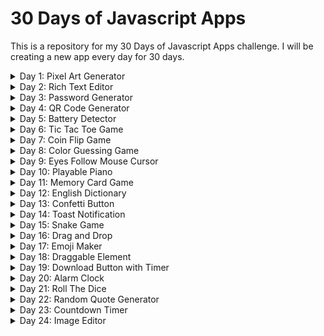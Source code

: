 # 30 Days of Javascript Apps

This is a repository for my 30 Days of Javascript Apps challenge. I will be creating a new app every day for 30 days.

<details>
  <summary>Day 1: Pixel Art Generator</summary>

<br>

Pixel Art Generator - [Demo](https://codepen.io/ahmetenesdur/full/xxaGyPa)

![Pixel Art Generator](https://i.imgur.com/2Rxtman.png)

</details>

<details>
  <summary>Day 2: Rich Text Editor</summary>

<br>

Rich Text Editor - [Demo](https://codepen.io/ahmetenesdur/full/dyqYppR)

![Rich Text Editor](https://i.imgur.com/TzUNNby.png)

</details>

<details>
  <summary>Day 3: Password Generator</summary>

<br>

Password Generator - [Demo](https://codepen.io/ahmetenesdur/full/XWPmovp)

![Password Generator](https://i.imgur.com/It9VZRx.png)

</details>

<details>
  <summary>Day 4: QR Code Generator</summary>

<br>

QR Code Generator - [Demo](https://codepen.io/ahmetenesdur/full/dyqGNyL)

![QR Code Generator](https://i.imgur.com/fwKfTQD.png)

</details>

<details>
  <summary>Day 5: Battery Detector</summary>

<br>

Battery Detector - [Demo](https://codepen.io/ahmetenesdur/full/GRXZgZW)

![Battery Detector](https://i.imgur.com/IrK4Ll4.png)

</details>

<details>
  <summary>Day 6: Tic Tac Toe Game</summary>

<br>

Tic Tac Toe Game - [Demo](https://codepen.io/ahmetenesdur/full/jOvqjLy)

![Tic Tac Toe Game](https://i.imgur.com/XPyqVz0.png)

</details>

<details>
  <summary>Day 7: Coin Flip Game</summary>

<br>

Coin Flip Game - [Demo](https://codepen.io/ahmetenesdur/full/VwGjyye)

![Coin Flip Game](https://i.imgur.com/uTB2R3Y.png)

</details>

<details>
  <summary>Day 8: Color Guessing Game</summary>

<br>

Color Guessing Game - [Demo](https://codepen.io/ahmetenesdur/full/WNgGQzr)

![Color Guessing Game](https://i.imgur.com/Se7h2pV.png)

</details>

<details>
  <summary>Day 9: Eyes Follow Mouse Cursor</summary>

<br>

Eyes Follow Mouse Cursor - [Demo](https://codepen.io/ahmetenesdur/full/xxaEmOy)

![Eyes Follow Mouse Cursor](https://i.imgur.com/GKEtJOh.gif)

</details>

<details>
  <summary>Day 10: Playable Piano</summary>

<br>

Playable Piano - [Demo](https://codepen.io/ahmetenesdur/full/NWLbrVG)

![Playable Piano](https://i.imgur.com/cRbJk0A.gif)

</details>

<details>
  <summary>Day 11: Memory Card Game</summary>

<br>

Memory Card Game - [Demo](https://codepen.io/ahmetenesdur/full/qBMqLwG)

![Memory Card Game](https://i.imgur.com/CbwXiYf.gif)

</details>

<details>
  <summary>Day 12: English Dictionary</summary>

<br>

English Dictionary - [Demo](https://codepen.io/ahmetenesdur/full/QWVdrmK)

![English Dictionary](https://i.imgur.com/8eSHKTY.gif)

</details>

<details>
  <summary>Day 13: Confetti Button</summary>

<br>

Confetti Button - [Demo](https://codepen.io/ahmetenesdur/full/QWVpgJP)

![Confetti Button](https://i.imgur.com/5HMhkKd.gif)

</details>

<details>
  <summary>Day 14: Toast Notification</summary>

<br>

Toast Notification - [Demo](https://codepen.io/ahmetenesdur/full/qBMmELY)

![Toast Notification](https://i.imgur.com/r0e732B.gif)

</details>

<details>
  <summary>Day 15: Snake Game</summary>

<br>

Snake Game - [Demo](https://codepen.io/ahmetenesdur/full/KKxmxdj)

![Snake Game](https://i.imgur.com/bRrp1DZ.gif)

</details>

<details>
  <summary>Day 16: Drag and Drop</summary>

<br>

Drag and Drop - [Demo](https://codepen.io/ahmetenesdur/full/OJogbgJ)

![Drag and Drop](https://i.imgur.com/Mdyuv9k.gif)

</details>

<details>
  <summary>Day 17: Emoji Maker</summary>

<br>

Emoji Maker - [Demo](https://codepen.io/ahmetenesdur/full/OJogBYM)

![Emoji Maker](https://i.imgur.com/GgFOI0Q.gif)

</details>

<details>
  <summary>Day 18: Draggable Element</summary>

<br>

Draggable Element - [Demo](https://codepen.io/ahmetenesdur/full/poOrwXO)

![Draggable Element](https://i.imgur.com/i4TIozW.gif)
![Draggable Element Mobile](https://i.imgur.com/CHH45aE.gif)

</details>

<details>
  <summary>Day 19: Download Button with Timer</summary>

<br>

Download Button with Timer - [Demo](https://codepen.io/ahmetenesdur/full/VwGMPaR)

![Download Button with Timer](https://i.imgur.com/w3NNvkb.gif)

</details>

<details>
  <summary>Day 20: Alarm Clock</summary>

<br>

Alarm Clock - [Demo](https://codepen.io/ahmetenesdur/full/ZEMXwdL)

![Alarm Clock](https://i.imgur.com/52BtvUg.gif)

</details>

<details>
  <summary>Day 21: Roll The Dice</summary>

<br>

Roll The Dice - [Demo](https://codepen.io/ahmetenesdur/full/NWLwBmb)

![Roll The Dice](https://i.imgur.com/TJX4B0o.gif)

</details>

<details>
  <summary>Day 22: Random Quote Generator</summary>

<br>

Random Quote Generator - [Demo](https://codepen.io/ahmetenesdur/full/BaOJZVa)

![Random Quote Generator](https://i.imgur.com/nEZEXj2.gif)

</details>

<details>
  <summary>Day 23: Countdown Timer</summary>

<br>

Countdown Timer - [Demo](https://codepen.io/ahmetenesdur/full/jOvZBXa)

![Countdown Timer](https://i.imgur.com/htUkgei.gif)

</details>

<details>
  <summary>Day 24: Image Editor</summary>

<br>

Image Editor - [Demo](https://codepen.io/ahmetenesdur/full/RwYMwKM)

![Image Editor](https://i.imgur.com/LVJUq5P.gif)

</details>
